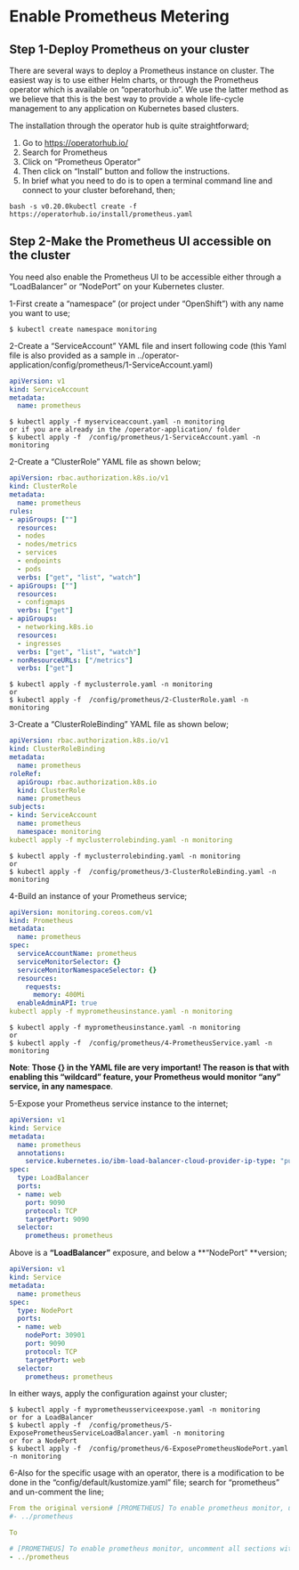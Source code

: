 # Enable Prometheus Metering

## Step 1-Deploy Prometheus on your cluster

There are several ways to deploy a Prometheus instance on cluster. The easiest way is to use either Helm charts, or through the Prometheus operator which is available on “operatorhub.io”. We use the latter method as we believe that this is the best way to provide a whole life-cycle management to any application on Kubernetes based clusters.

The installation through the operator hub is quite straightforward;

1. Go to https://operatorhub.io/
2. Search for Prometheus
3. Click on “Prometheus Operator”
4. Then click on “Install” button and follow the instructions.
5. In brief what you need to do is to open a terminal command line and connect to your cluster beforehand, then;

```
bash -s v0.20.0kubectl create -f https://operatorhub.io/install/prometheus.yaml
```

## Step 2-Make the Prometheus UI accessible on the cluster

You need also enable the Prometheus UI to be accessible either through a “LoadBalancer” or “NodePort” on your Kubernetes cluster.

1-First create a “namespace” (or project under “OpenShift”) with any name you want to use;

```shell
$ kubectl create namespace monitoring
```

2-Create a “ServiceAccount” YAML file and insert following code (this Yaml file is also provided as a sample in ../operator-application/config/prometheus/1-ServiceAccount.yaml)

```yaml
apiVersion: v1
kind: ServiceAccount
metadata:
  name: prometheus
```

```shell
$ kubectl apply -f myserviceaccount.yaml -n monitoring
or if you are already in the /operator-application/ folder
$ kubectl apply -f  /config/prometheus/1-ServiceAccount.yaml -n monitoring
```

2-Create a “ClusterRole” YAML file as shown below;

```yaml
apiVersion: rbac.authorization.k8s.io/v1
kind: ClusterRole
metadata:
  name: prometheus
rules:
- apiGroups: [""]
  resources:
  - nodes
  - nodes/metrics
  - services
  - endpoints
  - pods
  verbs: ["get", "list", "watch"]
- apiGroups: [""]
  resources:
  - configmaps
  verbs: ["get"]
- apiGroups:
  - networking.k8s.io
  resources:
  - ingresses
  verbs: ["get", "list", "watch"]
- nonResourceURLs: ["/metrics"]
  verbs: ["get"]
```

```shell
$ kubectl apply -f myclusterrole.yaml -n monitoring
or 
$ kubectl apply -f  /config/prometheus/2-ClusterRole.yaml -n monitoring
```

3-Create a “ClusterRoleBinding” YAML file as shown below;

```yaml
apiVersion: rbac.authorization.k8s.io/v1
kind: ClusterRoleBinding
metadata:
  name: prometheus
roleRef:
  apiGroup: rbac.authorization.k8s.io
  kind: ClusterRole
  name: prometheus
subjects:
- kind: ServiceAccount
  name: prometheus
  namespace: monitoring
kubectl apply -f myclusterrolebinding.yaml -n monitoring
```

```shell
$ kubectl apply -f myclusterrolebinding.yaml -n monitoring
or
$ kubectl apply -f  /config/prometheus/3-ClusterRoleBinding.yaml -n monitoring
```

4-Build an instance of your Prometheus service;

```yaml
apiVersion: monitoring.coreos.com/v1
kind: Prometheus
metadata:
  name: prometheus
spec:
  serviceAccountName: prometheus
  serviceMonitorSelector: {}
  serviceMonitorNamespaceSelector: {}
  resources:
    requests:
      memory: 400Mi
  enableAdminAPI: true
kubectl apply -f myprometheusinstance.yaml -n monitoring
```

```shell
$ kubectl apply -f myprometheusinstance.yaml -n monitoring
or 
$ kubectl apply -f  /config/prometheus/4-PrometheusService.yaml -n monitoring
```

**Note**: **Those {} in the YAML file are very important! The reason is that with enabling this “wildcard” feature, your Prometheus would monitor “any” service, in any namespace**.

5-Expose your Prometheus service instance to the internet;

```yaml
apiVersion: v1
kind: Service
metadata:
  name: prometheus
  annotations:
    service.kubernetes.io/ibm-load-balancer-cloud-provider-ip-type: "public"     
spec:
  type: LoadBalancer
  ports:
  - name: web
    port: 9090
    protocol: TCP
    targetPort: 9090
  selector:
    prometheus: prometheus
```

Above is a **“LoadBalancer”** exposure, and below a **“NodePort” **version;

```yaml
apiVersion: v1
kind: Service
metadata:
  name: prometheus
spec:
  type: NodePort
  ports:
  - name: web
    nodePort: 30901
    port: 9090
    protocol: TCP
    targetPort: web
  selector:
    prometheus: prometheus
```

In either ways, apply the configuration against your cluster;

```shell
$ kubectl apply -f myprometheusserviceexpose.yaml -n monitoring
or for a LoadBalancer
$ kubectl apply -f  /config/prometheus/5-ExposePrometheusServiceLoadBalancer.yaml -n monitoring
or for a NodePort
$ kubectl apply -f  /config/prometheus/6-ExposePrometheusNodePort.yaml -n monitoring
```



6-Also for the specific usage with an operator, there is a modification to be done in the “config/default/kustomize.yaml” file; search for “prometheus” and un-comment the line;

```yaml
From the original version# [PROMETHEUS] To enable prometheus monitor, uncomment all sections with 'PROMETHEUS'.
#- ../prometheus

To

# [PROMETHEUS] To enable prometheus monitor, uncomment all sections with 'PROMETHEUS'.
- ../prometheus
```
